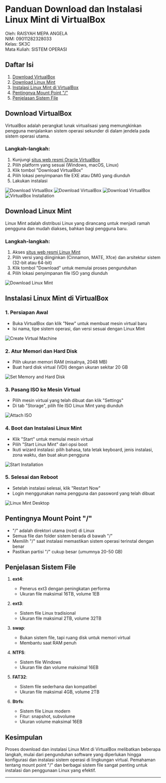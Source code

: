 # Panduan Download dan Instalasi Linux Mint di VirtualBox

Oleh: RAISYAH MEPA ANGELA  
NIM: 09011282328033  
Kelas: SK3C  
Mata Kuliah: SISTEM OPERASI  

## Daftar Isi
1. [Download VirtualBox](#download-virtualbox)
2. [Download Linux Mint](#download-linux-mint)
3. [Instalasi Linux Mint di VirtualBox](#instalasi-linux-mint-di-virtualbox)
4. [Pentingnya Mount Point "/"](#pentingnya-mount-point-)
5. [Penjelasan Sistem File](#penjelasan-sistem-file)

## Download VirtualBox

VirtualBox adalah perangkat lunak virtualisasi yang memungkinkan pengguna menjalankan sistem operasi sekunder di dalam jendela pada sistem operasi utama.

### Langkah-langkah:
1. Kunjungi [situs web resmi Oracle VirtualBox](https://www.virtualbox.org/wiki/Downloads)
2. Pilih platform yang sesuai (Windows, macOS, Linux)
3. Klik tombol "Download VirtualBox"
4. Pilih lokasi penyimpanan file EXE atau DMG yang diunduh
5. Lakukan instalasi

![Download VirtualBox](https://github.com/raisyahangela/Raisyah-Mepa-Angela_PraktikumSO/blob/main/1a.png)
![Download VirtualBox](https://github.com/raisyahangela/Raisyah-Mepa-Angela_PraktikumSO/blob/main/2a.png)
![Download VirtualBox](https://github.com/raisyahangela/Raisyah-Mepa-Angela_PraktikumSO/blob/main/3a.png)
![VirtualBox Installation](https://github.com/raisyahangela/Raisyah-Mepa-Angela_PraktikumSO/blob/main/4a.png)

## Download Linux Mint

Linux Mint adalah distribusi Linux yang dirancang untuk menjadi ramah pengguna dan mudah diakses, bahkan bagi pengguna baru.

### Langkah-langkah:
1. Akses [situs web resmi Linux Mint](https://linuxmint.com/)
2. Pilih versi yang diinginkan (Cinnamon, MATE, Xfce) dan arsitektur sistem (32-bit atau 64-bit)
3. Klik tombol "Download" untuk memulai proses pengunduhan
4. Pilih lokasi penyimpanan file ISO yang diunduh

![Download Linux Mint](https://github.com/raisyahangela/Raisyah-Mepa-Angela_PraktikumSO/blob/main/5a.png)

## Instalasi Linux Mint di VirtualBox

### 1. Persiapan Awal
- Buka VirtualBox dan klik "New" untuk membuat mesin virtual baru
- Isi nama, tipe sistem operasi, dan versi sesuai dengan Linux Mint

![Create Virtual Machine](https://github.com/raisyahangela/Raisyah-Mepa-Angela_PraktikumSO/blob/main/2.png)

### 2. Atur Memori dan Hard Disk
- Pilih ukuran memori RAM (misalnya, 2048 MB)
- Buat hard disk virtual (VDI) dengan ukuran sekitar 20 GB

![Set Memory and Hard Disk](https://github.com/raisyahangela/Raisyah-Mepa-Angela_PraktikumSO/blob/main/3.png)

### 3. Pasang ISO ke Mesin Virtual
- Pilih mesin virtual yang telah dibuat dan klik "Settings"
- Di tab "Storage", pilih file ISO Linux Mint yang diunduh

![Attach ISO](https://github.com/raisyahangela/Raisyah-Mepa-Angela_PraktikumSO/blob/main/4.png)

### 4. Boot dan Instalasi Linux Mint
- Klik "Start" untuk memulai mesin virtual
- Pilih "Start Linux Mint" dari opsi boot
- Ikuti wizard instalasi: pilih bahasa, tata letak keyboard, jenis instalasi, zona waktu, dan buat akun pengguna

![Start Installation](https://github.com/raisyahangela/Raisyah-Mepa-Angela_PraktikumSO/blob/main/5.png)

### 5. Selesai dan Reboot
- Setelah instalasi selesai, klik "Restart Now"
- Login menggunakan nama pengguna dan password yang telah dibuat

![Linux Mint Desktop](https://github.com/raisyahangela/Raisyah-Mepa-Angela_PraktikumSO/blob/main/6.png)

## Pentingnya Mount Point "/"

- "/" adalah direktori utama (root) di Linux
- Semua file dan folder sistem berada di bawah "/"
- Memilih "/" saat instalasi memastikan sistem operasi terinstal dengan benar
- Pastikan partisi "/" cukup besar (umumnya 20-50 GB)

## Penjelasan Sistem File

1. **ext4**: 
   - Penerus ext3 dengan peningkatan performa
   - Ukuran file maksimal 16TB, volume 1EB

2. **ext3**:
   - Sistem file Linux tradisional
   - Ukuran file maksimal 2TB, volume 32TB

3. **swap**:
   - Bukan sistem file, tapi ruang disk untuk memori virtual
   - Membantu saat RAM penuh

4. **NTFS**:
   - Sistem file Windows
   - Ukuran file dan volume maksimal 16EB

5. **FAT32**:
   - Sistem file sederhana dan kompatibel
   - Ukuran file maksimal 4GB, volume 2TB

6. **Btrfs**:
   - Sistem file Linux modern
   - Fitur: snapshot, subvolume
   - Ukuran volume maksimal 16EB

## Kesimpulan

Proses download dan instalasi Linux Mint di VirtualBox melibatkan beberapa langkah, mulai dari pengunduhan software yang diperlukan hingga konfigurasi dan instalasi sistem operasi di lingkungan virtual. Pemahaman tentang mount point "/" dan berbagai sistem file sangat penting untuk instalasi dan penggunaan Linux yang efektif.

---

